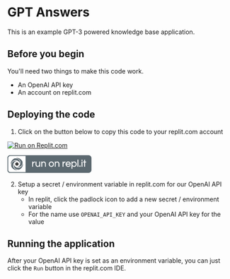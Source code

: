 # GPT Answers

This is an example GPT-3 powered knowledge base application. 

## Before you begin

You'll need two things to make this code work.

- An OpenAI API key
- An account on replit.com

## Deploying the code

1. Click on the button below to copy this code to your replit.com account

[![Run on Replit.com](https://repl.it/badge/github/dabblelab/building-discord-bots-with-twilio-autopilot)](https://repl.it/github/dabblelab/building-discord-bots-with-twilio-autopilot)

  ![run on replit button goes here](./public/images/run-on-replit.svg)

2. Setup a secret / environment variable in replit.com for our OpenAI API key
   - In replit, click the padlock icon to add a new secret / environment variable
   - For the name use `OPENAI_API_KEY` and your OpenAI API key for the value

## Running the application

After your OpenAI API key is set as an environment variable, you can just click the `Run` button in the replit.com IDE. 